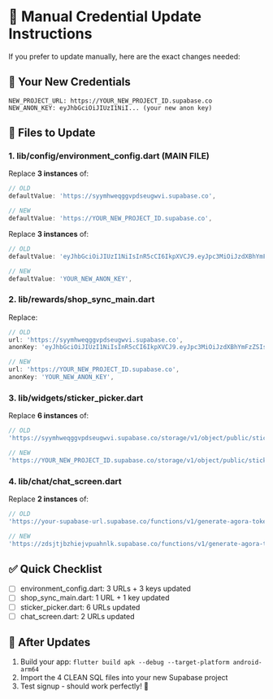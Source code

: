 # 📝 Manual Credential Update Instructions

If you prefer to update manually, here are the exact changes needed:

## 🔑 **Your New Credentials**
```
NEW_PROJECT_URL: https://YOUR_NEW_PROJECT_ID.supabase.co
NEW_ANON_KEY: eyJhbGciOiJIUzI1NiI... (your new anon key)
```

## 📁 **Files to Update**

### 1. **lib/config/environment_config.dart** (MAIN FILE)
Replace **3 instances** of:
```dart
// OLD
defaultValue: 'https://syymhweqggvpdseugwvi.supabase.co',

// NEW  
defaultValue: 'https://YOUR_NEW_PROJECT_ID.supabase.co',
```

Replace **3 instances** of:
```dart
// OLD
defaultValue: 'eyJhbGciOiJIUzI1NiIsInR5cCI6IkpXVCJ9.eyJpc3MiOiJzdXBhYmFzZSIsInJlZiI6InN5eW1od2VxZ2d2cGRzZXVnd3ZpIiwicm9sZSI6ImFub24iLCJpYXQiOjE3NTI1ODUwMTgsImV4cCI6MjA2ODE2MTAxOH0.5sQ0UH_FLR6UxC9WR7UOz0v6wrFW8SUsJA0dW8iKzwY',

// NEW
defaultValue: 'YOUR_NEW_ANON_KEY',
```

### 2. **lib/rewards/shop_sync_main.dart**
Replace:
```dart
// OLD
url: 'https://syymhweqggvpdseugwvi.supabase.co',
anonKey: 'eyJhbGciOiJIUzI1NiIsInR5cCI6IkpXVCJ9.eyJpc3MiOiJzdXBhYmFzZSIsInJlZiI6InN5eW1od2VxZ2d2cGRzZXVnd3ZpIiwicm9sZSI6ImFub24iLCJpYXQiOjE3NTI1ODUwMTgsImV4cCI6MjA2ODE2MTAxOH0.5sQ0UH_FLR6UxC9WR7UOz0v6wrFW8SUsJA0dW8iKzwY',

// NEW
url: 'https://YOUR_NEW_PROJECT_ID.supabase.co',
anonKey: 'YOUR_NEW_ANON_KEY',
```

### 3. **lib/widgets/sticker_picker.dart**
Replace **6 instances** of:
```dart
// OLD
'https://syymhweqggvpdseugwvi.supabase.co/storage/v1/object/public/stickers/

// NEW
'https://YOUR_NEW_PROJECT_ID.supabase.co/storage/v1/object/public/stickers/
```

### 4. **lib/chat/chat_screen.dart**
Replace **2 instances** of:
```dart
// OLD
'https://your-supabase-url.supabase.co/functions/v1/generate-agora-token'

// NEW
'https://zdsjtjbzhiejvpuahnlk.supabase.co/functions/v1/generate-agora-token'
```

## ✅ **Quick Checklist**
- [ ] environment_config.dart: 3 URLs + 3 keys updated
- [ ] shop_sync_main.dart: 1 URL + 1 key updated  
- [ ] sticker_picker.dart: 6 URLs updated
- [ ] chat_screen.dart: 2 URLs updated

## 🚀 **After Updates**
1. Build your app: `flutter build apk --debug --target-platform android-arm64`
2. Import the 4 CLEAN SQL files into your new Supabase project
3. Test signup - should work perfectly! 🎉
